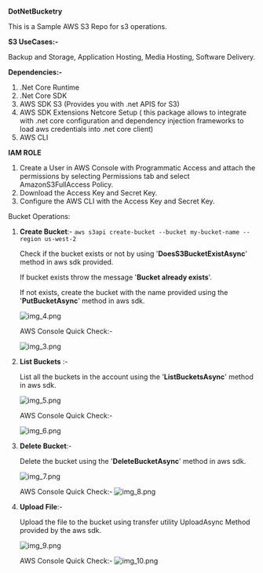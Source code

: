 **DotNetBucketry**

This is a Sample AWS S3 Repo for s3 operations.

**S3 UseCases:-**

Backup and Storage, Application Hosting, Media Hosting, Software Delivery.

**Dependencies:-**

1. .Net Core Runtime
2. .Net Core SDK
3. AWS SDK S3 (Provides you with .net APIS for S3)
4. AWS SDK Extensions Netcore Setup ( this package allows to integrate with .net core configuration and dependency injection frameworks to load aws credentials into .net core client)
5. AWS CLI

**IAM ROLE**

1. Create a User in AWS Console with Programmatic Access and attach the permissions by selecting Permissions tab and select AmazonS3FullAccess Policy. 
2. Download the Access Key and Secret Key.
3. Configure the AWS CLI with the Access Key and Secret Key.

Bucket Operations:
1. **Create Bucket**:-
   ```aws s3api create-bucket --bucket my-bucket-name --region us-west-2```
   
    Check if the bucket exists or not by using '**DoesS3BucketExistAsync**' method in aws sdk provided.
   
    If bucket exists throw the message '**Bucket already exists**'.
   
    If not exists, create the bucket with the name provided using the '**PutBucketAsync**' method in aws sdk.
    
   ![img_4.png](img_4.png)
   
   AWS Console Quick Check:-

   ![img_3.png](img_3.png)
    

2. **List Buckets** :- 
   
    List all the buckets in the account using the '**ListBucketsAsync**' method in aws sdk.
    
    ![img_5.png](img_5.png)

   AWS Console Quick Check:-
   
   ![img_6.png](img_6.png)

3. **Delete Bucket**:- 
   
    Delete the bucket using the '**DeleteBucketAsync**' method in aws sdk.
    
    ![img_7.png](img_7.png)
    
    AWS Console Quick Check:-
    ![img_8.png](img_8.png)

4. **Upload File**:-
    
    Upload the file to the bucket using transfer utility UploadAsync Method provided by the aws sdk.
    
    ![img_9.png](img_9.png)
    
    AWS Console Quick Check:-
    ![img_10.png](img_10.png)